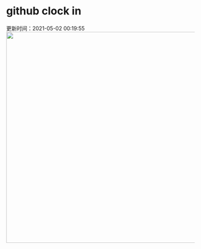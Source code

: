 # github clock in
更新时间：2021-05-02 00:19:55
 <img style="-webkit-user-select: none;margin: auto;cursor: zoom-in;" src="https://cn.bing.com/th?id=OHR.LaughingZebras_ZH-CN9034706837_1920x1080.jpg&rf=LaDigue_1920x1080.jpg&pid=hp" width="1004" height="564"> 